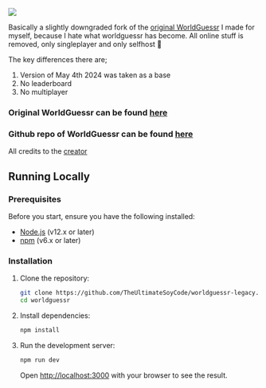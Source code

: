
![](https://github.com/TheUltimateSoyCode/worldguessr-legacy/blob/main/public/logo.png)

Basically a slightly downgraded fork of the [original WorldGuessr](https://github.com/codergautam/worldguessr) I made for myself, because I hate what worldguessr has become. All online stuff is removed, only singleplayer and only selfhost 🙂


The key differences there are; 
1. Version of May 4th 2024 was taken as a base
2. No leaderboard
3. No multiplayer

### Original WorldGuessr can be found [here](https://worldguessr.com)
### Github repo of WorldGuessr can be found [here](https://github.com/codergautam/worldguessr)

All credits to the [creator](https://github.com/codergautam)

## Running Locally
### Prerequisites

Before you start, ensure you have the following installed:
- [Node.js](https://nodejs.org/en/) (v12.x or later)
- [npm](https://www.npmjs.com/) (v6.x or later)

### Installation

1. Clone the repository:
   ```bash
   git clone https://github.com/TheUltimateSoyCode/worldguessr-legacy.git
   cd worldguessr
   ```

2. Install dependencies:
   ```bash
   npm install
   ```

3. Run the development server:
   ```bash
   npm run dev
   ```

   Open [http://localhost:3000](http://localhost:3000) with your browser to see the result.

